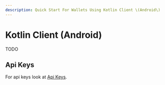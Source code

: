 ```yaml
---
description: Quick Start For Wallets Using Kotlin Client \(Android\)
---
```


# Kotlin Client \(Android\)

TODO

## Api Keys

For api keys look at [Api Keys](api-keys.md).
